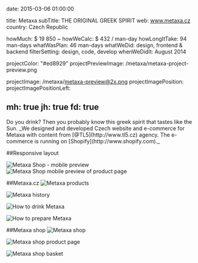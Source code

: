 date: 2015-03-06 01:00:00

title: Metaxa
subTitle: THE ORIGINAL GREEK SPIRIT
web:  www.metaxa.cz
country: Czech Republic

howMuch: $ 19 850 ~
howWeCalc: $ 432 / man-day
howLongItTake: 94 man-days
whatWasPlan: 46 man-days
whatWeDid: design, frontend & backend
filterSetting: design, code, develop
whenWeDidIt: August 2014

projectColor: "#ed8929"
projectPreviewImage: /metaxa/metaxa-project-preview.png

projectImage: /metaxa/metaxa-preview@2x.png
projectImagePosition:
projectImagePositionLeft:

mh: true
jh: true
fd: true
---

<div id="description" class="description">
Do you drink? Then you probably know this greek spirit that tastes like the Sun.
_We designed and developed Czech website and e-commerce for Metaxa with content from [@TL5](http://www.tl5.cz) agency. The e-commerce is running on [Shopify](http://www.shopify.com)._
</div>


##Responsive layout
<div class="portraits">
  <div class="portrait left">
  <img class="lazyload mobile-portrait"
    data-src="/metaxa/metaxa-shop-mobile.png"
    data-srcset="/metaxa/metaxa-shop-mobile@2x.png 2000w,
            /metaxa/metaxa-shop-mobile.png 1280w,
            /metaxa/metaxa-shop-mobile@small.png 800w,"
    sizes="100%"
    alt="Metaxa Shop - mobile preview">
  </div>
  <div class="portrait right">
    <img class="lazyload mobile-portrait"
      data-src="/metaxa/metaxa-shop-product-mobile.png"
      data-srcset="/metaxa/metaxa-shop-product-mobile@2x.png 2000w,
              /metaxa/metaxa-shop-product-mobile.png 1280w,
              /metaxa/metaxa-shop-product-mobile@small.png 800w,"
      sizes="100%"
      alt="Metaxa Shop mobile preview of product page">
  </div>
</div>

##Metaxa.cz
<img class="lazyload container-page"
  data-src="/metaxa/metaxa-produkty.png"
  data-srcset="/metaxa/metaxa-produkty@2x.png 2000w,
          /metaxa/metaxa-produkty.png 1280w,
          /metaxa/metaxa-produkty@small.png 800w,"
  sizes="100%"
  alt="Metaxa products">

<img class="lazyload container-page"
  data-src="/metaxa/metaxa-historie.png"
  data-srcset="/metaxa/metaxa-historie@2x.png 2000w,
          /metaxa/metaxa-historie.png 1280w,
          /metaxa/metaxa-historie@small.png 800w,"
  sizes="100%"
  alt="Metaxa history">

<img class="lazyload container-page left"
  data-src="/metaxa/metaxa-degustacni-vlastnosti.png"
  data-srcset="/metaxa/metaxa-degustacni-vlastnosti@2x.png 2000w,
          /metaxa/metaxa-degustacni-vlastnosti.png 1280w,
          /metaxa/metaxa-degustacni-vlastnosti.png 800w,"
  sizes="100%"
  alt="How to drink Metaxa">

<img class="lazyload container-page right"
  data-src="/metaxa/metaxa-koktejl.png"
  data-srcset="/metaxa/metaxa-koktejl@2x.png 2000w,
          /metaxa/metaxa-koktejl.png 1280w,
          /metaxa/metaxa-koktejl.png 800w,"
  sizes="100%"
  alt="How to prepare Metaxa">

##Metaxa shop
<img class="lazyload container-page"
  data-src="/metaxa/metaxa-shop-homepage.png"
  data-srcset="/metaxa/metaxa-shop-homepage@2x.png 2000w,
          /metaxa/metaxa-shop-homepage.png 1280w,
          /metaxa/metaxa-shop-homepage@small.png 800w,"
  sizes="100%"
  alt="Metaxa shop">

<img class="lazyload container-page left"
  data-src="/metaxa/metaxa-shop-product.png"
  data-srcset="/metaxa/metaxa-shop-product@2x.png 2000w,
          /metaxa/metaxa-shop-product.png 1280w,
          /metaxa/metaxa-shop-product.png 800w,"
  sizes="100%"
  alt="Metaxa shop product page">

<img class="lazyload container-page right"
  data-src="/metaxa/metaxa-shop-basket.png"
  data-srcset="/metaxa/metaxa-shop-basket@2x.png 2000w,
          /metaxa/metaxa-shop-basket.png 1280w,
          /metaxa/metaxa-shop-basket.png 800w,"
  sizes="100%"
  alt="Metaxa shop basket">
